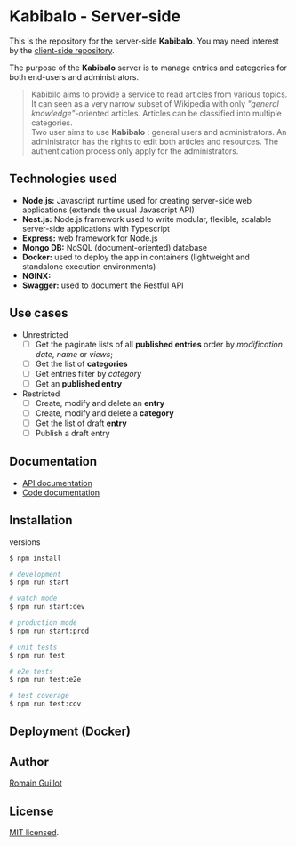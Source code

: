 # Kabibalo - Server-side

This is the repository for the server-side **Kabibalo**. You may need interest by the [client-side repository]().

The purpose of the **Kabibalo** server is to manage entries and categories for both end-users and administrators.

> Kabibilo aims to provide a service to read articles from various topics. It can seen as a very narrow subset of Wikipedia with only *"general knowledge"*-oriented articles. Articles can be classified into multiple categories.  
> Two user aims to use **Kabibalo** : general users and administrators. An administrator has the rights to edit both articles and resources. The authentication process only apply for the administrators.



## Technologies used

- **Node.js:** Javascript runtime used for creating server-side web applications (extends the usual Javascript API)
- **Nest.js:** Node.js framework used to write modular, flexible, scalable server-side applications with Typescript
- **Express:** web framework for Node.js
- **Mongo DB:** NoSQL (document-oriented) database
- **Docker:** used to deploy the app in containers (lightweight and standalone  execution environments)
- **NGINX:**
- **Swagger:** used to document the Restful API

## Use cases
- Unrestricted
    - [ ] Get the paginate lists of all **published entries** order by *modification date*, *name* or *views*;
    - [ ] Get the list of **categories**
    - [ ] Get entries filter by *category*
    - [ ] Get an **published entry**
- Restricted
    - [ ] Create, modify and delete an **entry**
    - [ ] Create, modify and delete a **category**
    - [ ] Get the list of draft **entry**
    - [ ] Publish a draft entry

## Documentation
- [API documentation]()
- [Code documentation]()

## Installation

versions

```bash
$ npm install
```

```bash
# development
$ npm run start

# watch mode
$ npm run start:dev

# production mode
$ npm run start:prod
```

```bash
# unit tests
$ npm run test

# e2e tests
$ npm run test:e2e

# test coverage
$ npm run test:cov
```

## Deployment (Docker)


## Author

[Romain Guillot](maitto:romain.guillot.contact@gmail.com)

## License

[MIT licensed](LICENSE).



<!-- eof -->
